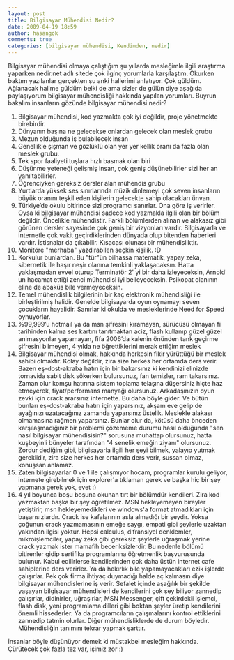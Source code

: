 ```yaml
---
layout: post
title: Bilgisayar Mühendisi Nedir?
date: 2009-04-19 18:59
author: hasangok
comments: true
categories: [bilgisayar mühendisi, Kendimden, nedir]
---
```

Bilgisayar mühendisi olmaya çalıştığım şu yıllarda mesleğimle ilgili araştırma yaparken nedir.net adlı sitede çok ilginç yorumlarla karşılaştım. Okurken baktım yazılanlar gerçekten şu anki hallerimi anlatıyor. Çok güldüm. Ağlanacak halime güldüm belki de ama sizler de gülün diye aşağıda paylaşıyorum bilgisayar mühendisliği hakkında yapılan yorumları. Buyrun bakalım insanların gözünde bilgisayar mühendisi nedir?

1. Bilgisayar mühendisi, kod yazmakta çok iyi değildir, proje yönetmekte birebirdir.
2. Dünyanın başına ne gelecekse onlardan gelecek olan meslek grubu
3. Mezun olduğunda iş bulabilecek insan
4. Genellikle şişman ve gözlüklü olan yer yer kellik oranı da fazla olan meslek grubu.
5. Tek spor faaliyeti tuşlara hızlı basmak olan biri
6. Düşünme yeteneği gelişmiş insan, çok geniş düşünebilirler sizi her an yanıltabilirler.
7. Öğrenciyken gereksiz dersler alan mühendis grubu
8. Yurtlarda yüksek ses sınırlarında müzik dinlemeyi çok seven insanların büyük oranını teşkil eden kişilerin gelecekte sahip olacakları ünvan.
9. Türkiye’de okulu bitirince sizi programcı sanırlar. Ona göre iş verirler. Oysa ki bilgisayar mühendisi sadece kod yazmakla ilgili olan bir bölüm değildir. Öncelikle mühendistir. Farklı bölümlerden alınan ve alakasız gibi görünen dersler sayesinde çok geniş bir vizyonları vardır. Bilgisayarla ve internetle çok vakit geçirdiklerinden dünyada olup bitenden haberleri vardır. İstisnalar da çıkabilir. Kısacası olunası bir mühendisliktir.
10. Monitöre "merhaba" yazdırabilen seçkin kişilik. :D
11. Korkulur bunlardan. Bu "tür"ün bilhassa matematik, yapay zeka, sibernetik ile haşır neşir olanına temkinli yaklaşacaksın. Hatta yaklaşmadan evvel oturup Terminatör 2' yi bir daha izleyeceksin, Arnold' un hacamat ettiği zenci mühendisi iyi belleyeceksin. Psikopat olanının eline de abaküs bile vermeyeceksin.
12. Temel mühendislik bilgilerinin bir kaç elektronik mühendisliği ile birleştirilmiş halidir. Genelde bilgisayarda oyun oynamayı seven çocukların hayalidir. Sanırlar ki okulda ve mesleklerinde Need for Speed oynuyorlar.
13. %99,999’u hotmail ya da msn şifresini kıramayan, sürücüsü olmayan fi tarihinden kalma ses kartını tanıtmaktan aciz, flash kullanıp güzel güzel animasyonlar yapamayan, fifa 2006’da kalenin önünden tank geçirme şifresini bilmeyen, 4 yılda ne öğrettiklerini merak ettiğim meslek
14. Bilgisayar mühendisi olmak, hakkında herkesin fikir yürüttüğü bir meslek sahibi olmaktır. Kolay değildir, zira size herkes her ortamda ders verir. Bazen eş-dost-akraba hatırı için bir bakarsınız ki kendinizi elinizde tornavida sabit disk sökerken bulursunuz, fan temizler, ram takarsınız. Zaman olur komşu hatırına sistem toplama telaşına düşersiniz hiçte haz etmeyerek, fiyat/performans manyağı olursunuz. Arkadaşınızın oyun zevki için crack ararsınız internette. Bu daha böyle gider. Ve bütün bunları eş-dost-akraba hatırı için yaparsınız, akşam eve gelip de ayağınızı uzatacağınız zamanda yaparsınız üstelik. Meslekle alakası olmamasına rağmen yaparsınız. Bunlar olur da, kötüsü daha önceden karşılaşmadığınız bir problemi çözememe durumu hasıl olduğunda "sen nasıl bilgisayar mühendisisin?" sorusuna muhattap olursunuz, hatta kuşbeyinli bünyeler tarafından "4 senelik emeğin ziyanı" olursunuz. Zordur dediğim gibi, bilgisayarla ilgili her şeyi bilmek, yalayıp yutmak gereklidir, zira size herkes her ortamda ders verir, sussan olmaz, konuşsan anlamaz.
15. Zaten bilgisayarlar 0 ve 1 ile çalışmıyor hocam, programlar kurulu geliyor, internete girebilmek için explorer'a tıklaman gerek ve başka hiç bir şey yapmana gerek yok, evet :)
16. 4 yıl boyunca boşu boşuna okunan tırt bir bölümdür kendileri. Zira kod yazmaktan başka bir şey öğretilmez. MSN hekleyemeyen bireyler yetiştirir, msn hekleyemedikleri ve windows'a format atmadıkları için başarısızlardır. Crack ise kafalarının asla almadığı bir şeydir. Yoksa çoğunun crack yazmamasının emeğe saygı, empati gibi şeylerle uzaktan yakından ilgisi yoktur. Hepsi calculus, difransiyel denklemler, mikroişlemciler, yapay zeka gibi gereksiz şeylerle uğraşmak yerine crack yazmak ister mamafih beceriksizlerdir. Bu nedenle bölümü bitirenler gidip sertifika programlarına öğretmenlik başvurusunda bulunur. Kabul edilirlerse kendilerinden çok daha üstün internet cafe sahiplerine ders verirler. Ya da hekırlık bile yapamayacakları ezik işlerde çalışırlar. Pek çok firma ihtiyaç duymadığı halde aç kalmasın diye bilgisayar mühendislerine iş verir. Sefalet içinde aşağılık bir şekilde yaşayan bilgisayar mühendisleri de kendilerini çok şey biliyor zannedip çalışırlar, didinirler, uğraşırlar, MSN Messenger, çift çekirdekli işlemci, flash disk, yeni programlama dilleri gibi boktan şeyler üretip kendilerini önemli hissederler. Ya da programcıların çalışmalarını kontrol ettiklerini zannedip tatmin olurlar. Diğer mühendisliklerde de durum böyledir. Mühendisliğin tanımını tekrar yapmak şarttır.

İnsanlar böyle düşünüyor demek ki müstakbel mesleğim hakkında. Çürütecek çok fazla tez var, işimiz zor :)
